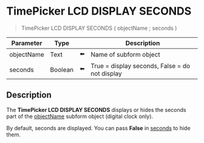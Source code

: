 # TimePicker LCD DISPLAY SECONDS

> TimePicker LCD DISPLAY SECONDS ( objectName ; seconds )

| Parameter | Type |     | Description |
| --- | --- | --- | --- |
| objectName | Text | ⬅️ | Name of subform object |
| seconds | Boolean | ⬅️ | True = display seconds, False = do not display |
## Description

The **TimePicker LCD DISPLAY SECONDS** displays or hides the seconds part of the [objectName](# "Name of subform object") subform object (digital clock only).

By default, seconds are displayed. You can pass **False** in [seconds](# "True = display seconds, False = do not display
") to hide them.
